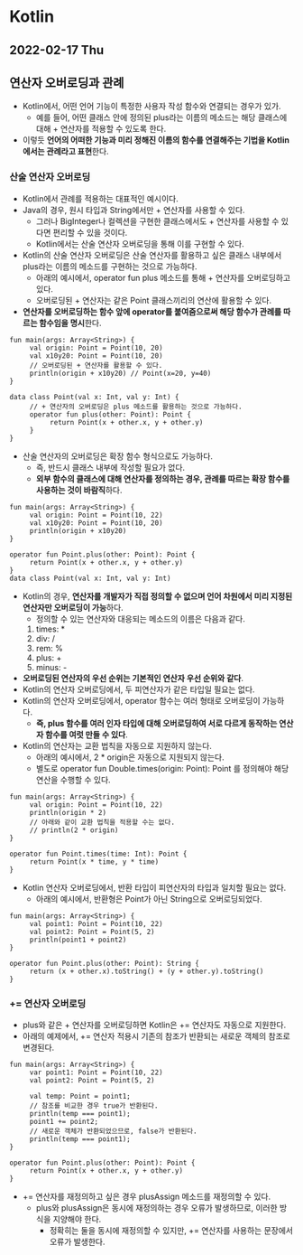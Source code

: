 # Kotlin
## 2022-02-17 Thu

## 연산자 오버로딩과 관례
* Kotlin에서, 어떤 언어 기능이 특정한 사용자 작성 함수와 연결되는 경우가 있가.
  * 예를 들어, 어떤 클래스 안에 정의된 plus라는 이름의 메소드는 해당 클래스에 대해 + 연산자를 적용할 수 있도록 한다.
* 이렇듯 **언어의 어떠한 기능과 미리 정해진 이름의 함수를 연결해주는 기법을 Kotlin에서는 관례라고 표현**한다. 

### 산술 연산자 오버로딩
* Kotlin에서 관례를 적용하는 대표적인 예시이다.
* Java의 경우, 원시 타입과 String에서만 + 연산자를 사용할 수 있다.
  * 그러나 BigInteger나 컬렉션을 구현한 클래스에서도 + 연산자를 사용할 수 있다면 편리할 수 있을 것이다.
  * Kotlin에서는 산술 연산자 오버로딩을 통해 이를 구현할 수 있다.
* Kotlin의 산술 연산자 오버로딩은 산술 연산자를 활용하고 싶은 클래스 내부에서 plus라는 이름의 메소드를 구현하는 것으로 가능하다.
  * 아래의 예시에서, operator fun plus 메소드를 통해 + 연산자를 오버로딩하고 있다.
  * 오버로딩된 + 연산자는 같은 Point 클래스끼리의 연산에 활용할 수 있다.
* **연산자를 오버로딩하는 함수 앞에 operator를 붙여줌으로써 해당 함수가 관례를 따르는 함수임을 명시**한다.
```
fun main(args: Array<String>) {
     val origin: Point = Point(10, 20)
     val x10y20: Point = Point(10, 20)
     // 오버로딩된 + 연산자를 활용할 수 있다.
     println(origin + x10y20) // Point(x=20, y=40)
}

data class Point(val x: Int, val y: Int) {
     // + 연산자의 오버로딩은 plus 메소드를 활용하는 것으로 가능하다.
     operator fun plus(other: Point): Point {
          return Point(x + other.x, y + other.y)
     }
}
```
* 산술 연산자의 오버로딩은 확장 함수 형식으로도 가능하다.
  * 즉, 반드시 클래스 내부에 작성할 필요가 없다.
  * **외부 함수의 클래스에 대해 연산자를 정의하는 경우, 관례를 따르는 확장 함수를 사용하는 것이 바람직**하다.
```
fun main(args: Array<String>) {
     val origin: Point = Point(10, 22)
     val x10y20: Point = Point(10, 20)
     println(origin + x10y20)
}

operator fun Point.plus(other: Point): Point {
     return Point(x + other.x, y + other.y)
}
data class Point(val x: Int, val y: Int)
```
* Kotlin의 경우, **연산자를 개발자가 직접 정의할 수 없으며 언어 차원에서 미리 지정된 연산자만 오버로딩이 가능**하다.
  * 정의할 수 있는 연산자와 대응되는 메소드의 이름은 다음과 같다.
  1. times: *
  2. div: /
  3. rem: %
  4. plus: +
  5. minus: -
* **오버로딩된 연산자의 우선 순위는 기본적인 연산자 우선 순위와 같다**.
* Kotlin의 연산자 오버로딩에서, 두 피연산자가 같은 타입일 필요는 없다.
* Kotlin의 연산자 오버로딩에서, operator 함수는 여러 형태로 오버로딩이 가능하다.
  * **즉, plus 함수를 여러 인자 타입에 대해 오버로딩하여 서로 다르게 동작하는 연산자 함수를 여럿 만들 수 있다**.
* Kotlin의 연산자는 교환 법칙을 자동으로 지원하지 않는다.
  * 아래의 예시에서, 2 * origin은 자동으로 지원되지 않는다.
  * 별도로 operator fun Double.times(origin: Point): Point 를 정의해야 해당 연산을 수행할 수 있다.
```
fun main(args: Array<String>) {
     val origin: Point = Point(10, 22)
     println(origin * 2)
     // 아래와 같이 교환 법칙을 적용할 수는 없다.
     // println(2 * origin)
}

operator fun Point.times(time: Int): Point {
     return Point(x * time, y * time)
}
```
* Kotlin 연산자 오버로딩에서, 반환 타입이 피연산자의 타입과 일치할 필요는 없다.
  * 아래의 예시에서, 반환형은 Point가 아닌 String으로 오버로딩되었다.
```
fun main(args: Array<String>) {
     val point1: Point = Point(10, 22)
     val point2: Point = Point(5, 2)
     println(point1 + point2)
}

operator fun Point.plus(other: Point): String {
     return (x + other.x).toString() + (y + other.y).toString()
}
```

### += 연산자 오버로딩
* plus와 같은 + 연산자를 오버로딩하면 Kotlin은 += 연산자도 자동으로 지원한다.
* 아래의 예제에서, += 연산자 적용시 기존의 참조가 반환되는 새로운 객체의 참조로 변경된다.
```
fun main(args: Array<String>) {
     var point1: Point = Point(10, 22)
     val point2: Point = Point(5, 2)

     val temp: Point = point1;
     // 참조를 비교한 경우 true가 반환된다.
     println(temp === point1);
     point1 += point2;
     // 새로운 객체가 반환되었으므로, false가 반환된다.
     println(temp === point1);
}

operator fun Point.plus(other: Point): Point {
     return Point(x + other.x, y + other.y)
}
```
* += 연산자를 재정의하고 싶은 경우 plusAssign 메소드를 재정의할 수 있다.
  * plus와 plusAssign은 동시에 재정의하는 경우 오류가 발생하므로, 이러한 방식을 지양해야 한다.
    * 정확히는 둘을 동시에 재정의할 수 있지만, += 연산자를 사용하는 문장에서 오류가 발생한다.